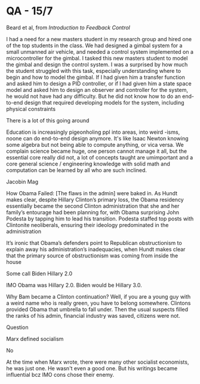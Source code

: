 # QA - 15/7

Beard et al, from *Introduction to Feedback Control*

I had a need for a new masters student in my research group and hired
one of the top students in the class. We had designed a gimbal system
for a small unmanned air vehicle, and needed a control system
implemented on a microcontroller for the gimbal. I tasked this new
masters student to model the gimbal and design the control system. I
was a surprised by how much the student struggled with this task,
especially understanding where to begin and how to model the
gimbal. If I had given him a transfer function and asked him to design
a PID controller, or if I had given him a state space model and asked
him to design an observer and controller for the system, he would not
have had any difficulty. But he did not know how to do an end-to-end
design that required developing models for the system, including
physical constraints

There is a lot of this going around

Education is increasingly pigeonholing ppl into areas, into weird
-isms, noone can do end-to-end design anymore. It's like Isaac Newton
knowing some algebra but not being able to compute anything, or vica
versa. We complain science became huge, one person cannot manage it
all, but the essential core really did not, a lot of concepts taught
are umimportant and a core general science / engineering knowledge
with solid math and computation can be learned by all who are
such inclined.

Jacobin Mag

How Obama Failed: [The flaws in the admin] were baked in. As Hundt
makes clear, despite Hillary Clinton’s primary loss, the Obama
residency essentially became the second Clinton administration that
she and her family’s entourage had been planning for, with Obama
surprising John Podesta by tapping him to lead his transition. Podesta
staffed top posts with Clintonite neoliberals, ensuring their ideology
predominated in the administration

It’s ironic that Obama’s defenders point to Republican obstructionism
to explain away his administration’s inadequacies, when Hundt makes
clear that the primary source of obstructionism was coming from inside
the house

Some call Biden Hillary 2.0

IMO Obama was Hillary 2.0. Biden would be Hillary 3.0.

Why Bam became a Clinton continuation? Well, if you are a young guy
with a weird name who is really green, you have to belong
somewhere. Clintons provided Obama that umbrella to fall under. Then
the usual suspects filled the ranks of his admin, financial industry
was saved, citizens were not.

Question

Marx defined socialism

No

At the time when Marx wrote, there were many other socialist
economists, he was just one. He wasn't even a good one. But his
writings became influential bcz IMO cons chose their enemy. 








